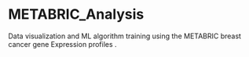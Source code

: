 # METABRIC_Analysis
Data visualization and ML algorithm training using the METABRIC breast cancer gene Expression profiles .
